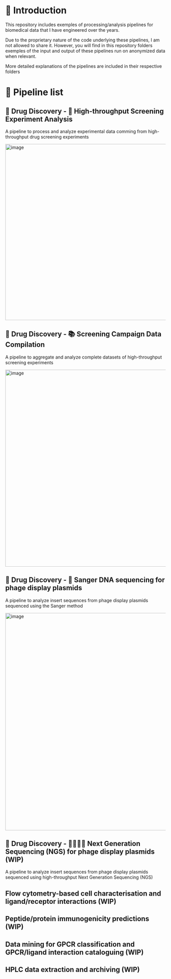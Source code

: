 
# :notebook_with_decorative_cover: Introduction

This repository includes exemples of processing/analysis pipelines for biomedical data that I have engineered over the years.

Due to the proprietary nature of the code underlying these pipelines, I am not allowed to share it. However, you will find in this repository folders exemples of the input and output of these pipelines run on anonymized data when relevant.

More detailed explanations of the pipelines are included in their respective folders

# :page_facing_up: Pipeline list
## :pill: Drug Discovery - :blue_book: High-throughput Screening Experiment Analysis
A pipeline to process and analyze experimental data comming from high-throughput drug screening experiments

<img width="2000" height="551" alt="image" src="https://github.com/user-attachments/assets/a65aea5c-bc06-4ab5-aa2e-e8ff0017a304" />

## :pill: Drug Discovery - :books: Screening Campaign Data Compilation
A pipeline to aggregate and analyze complete datasets of high-throughput screening experiments

<img width="2000" height="616" alt="image" src="https://github.com/user-attachments/assets/d090020c-203f-4a7a-8a13-2650234a0514" />

## :pill: Drug Discovery - :microbe: Sanger DNA sequencing for phage display plasmids
A pipeline to analyze insert sequences from phage display plasmids sequenced using the Sanger method

<img width="1724" height="680" alt="image" src="https://github.com/user-attachments/assets/7683c98c-284d-4cd4-959b-45dbe44e6dc8" />

## :pill: Drug Discovery - :microbe::microbe::microbe::microbe: Next Generation Sequencing (NGS) for phage display plasmids (WIP)
A pipeline to analyze insert sequences from phage display plasmids sequenced using high-throughput Next Generation Sequencing (NGS)

## Flow cytometry-based cell characterisation and ligand/receptor interactions (WIP)
## Peptide/protein immunogenicity predictions (WIP)
## Data mining for GPCR classification and GPCR/ligand interaction cataloguing (WIP)
## HPLC data extraction and archiving (WIP)
